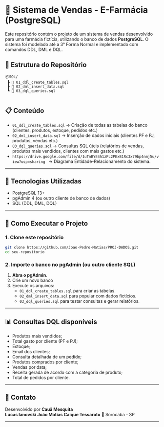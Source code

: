 # 💊 Sistema de Vendas - E-Farmácia (PostgreSQL)

Este repositório contém o projeto de um sistema de vendas desenvolvido para uma farmácia fictícia, utilizando o banco de dados **PostgreSQL**. 
O sistema foi modelado até a 3° Forma Normal e implementado com comandos DDL, DML e DQL.

## 📁 Estrutura do Repositório

```
📦SQL/
 ┣ 📜 01_ddl_create_tables.sql
 ┣ 📜 02_dml_insert_data.sql
 ┗ 📜 03_dql_queries.sql


```

## 📋 Conteúdo

- `01_ddl_create_tables.sql` → Criação de todas as tabelas do banco (clientes, produtos, estoque, pedidos etc.)
- `02_dml_insert_data.sql` → Inserção de dados iniciais (clientes PF e PJ, produtos, vendas etc.)
- `03_dql_queries.sql` → Consultas SQL úteis (relatórios de vendas, produtos mais vendidos, clientes com mais gastos etc.)
- `https://drive.google.com/file/d/1uTnBYE4h1zPL2PExB1Rc3x79bp4nmj5u/view?usp=sharing ` → Diagrama Entidade-Relacionamento do sistema.

---

## 🧰 Tecnologias Utilizadas

- PostgreSQL 13+
- pgAdmin 4 (ou outro cliente de banco de dados)
- SQL (DDL, DML, DQL)

---

## 🚀 Como Executar o Projeto

### 1. Clone este repositório

```bash
git clone https://github.com/Joao-Pedro-Matias/PROJ-DADOS.git
cd seu-repositorio
```

### 2. Importe o banco no pgAdmin (ou outro cliente SQL)

1. **Abra o pgAdmin**.
2. Crie um novo banco 
3. Execute os arquivos:
   - `01_ddl_create_tables.sql` para criar as tabelas.
   - `02_dml_insert_data.sql` para popular com dados fictícios.
   - `03_dql_queries.sql` para testar consultas e gerar relatórios.

---

## 📊 Consultas DQL disponíveis

- Produtos mais vendidos;
- Total gasto por cliente (PF e PJ);
- Estoque;
- Email dos clientes;
- Consulta detalhada de um pedido;
- Produtos comprados por cliente;
- Vendas por data;
- Receita gerada de acordo com a categoria de produto;
- Total de pedidos por cliente.

---

## 📧 Contato

Desenvolvido por **Cauã Mesquita**  
                 **Lucas Ianovski** 
                 **João Matias** 
                 **Caique Tessaroto** 
📍 Sorocaba - SP  

---
